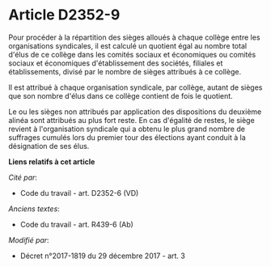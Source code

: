 # Article D2352-9

Pour procéder à la répartition des sièges alloués à chaque collège entre les organisations syndicales, il est calculé un
quotient égal au nombre total d'élus de ce collège dans les       comités sociaux et économiques ou comités sociaux et
économiques d'établissement des sociétés, filiales et établissements, divisé par le nombre de sièges attribués à ce collège. 

Il est attribué à chaque organisation syndicale, par collège, autant de sièges que son nombre d'élus dans ce collège contient
de fois le quotient. 

Le ou les sièges non attribués par application des dispositions du deuxième alinéa sont attribués au plus fort reste. En cas
d'égalité de restes, le siège revient à l'organisation syndicale qui a obtenu le plus grand nombre de suffrages cumulés lors
du premier tour des élections ayant conduit à la désignation de ses élus.

**Liens relatifs à cet article**

_Cité par_:

  - Code du travail - art. D2352-6 (VD)

_Anciens textes_:

  - Code du travail - art. R439-6 (Ab)

_Modifié par_:

  - Décret n°2017-1819 du 29 décembre 2017 - art. 3
